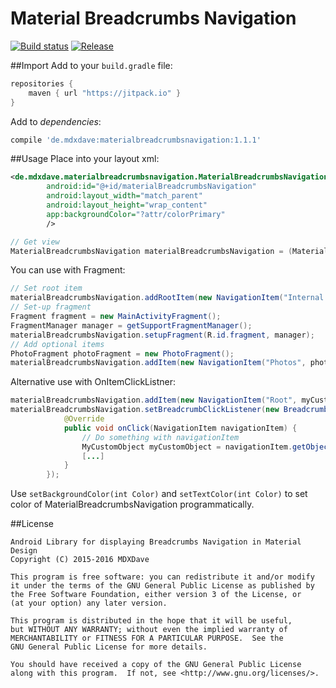 # Material Breadcrumbs Navigation

[![Build status][travis-image]][travis-url] [![Release](https://jitpack.io/v/de.mdxdave/materialbreadcrumbsnavigation.svg?style=flat-squared)](https://jitpack.io/#de.mdxdave/materialbreadcrumbsnavigation)

##Import
Add to your ``build.gradle`` file:

```gradle
repositories {
	maven { url "https://jitpack.io" }
}
```

Add to _dependencies_:

```gradle
compile 'de.mdxdave:materialbreadcrumbsnavigation:1.1.1'
```


##Usage
Place into your layout xml:

```xml
<de.mdxdave.materialbreadcrumbsnavigation.MaterialBreadcrumbsNavigation
        android:id="@+id/materialBreadcrumbsNavigation"
        android:layout_width="match_parent"
        android:layout_height="wrap_content"
        app:backgroundColor="?attr/colorPrimary"
        />
```

```java
// Get view
MaterialBreadcrumbsNavigation materialBreadcrumbsNavigation = (MaterialBreadcrumbsNavigation) findViewById(R.id.materialBreadcrumbsNavigation);
```

You can use with Fragment:
```java
// Set root item
materialBreadcrumbsNavigation.addRootItem(new NavigationItem("Internal storage", fragment));
// Set-up fragment
Fragment fragment = new MainActivityFragment();
FragmentManager manager = getSupportFragmentManager();
materialBreadcrumbsNavigation.setupFragment(R.id.fragment, manager);
// Add optional items
PhotoFragment photoFragment = new PhotoFragment();
materialBreadcrumbsNavigation.addItem(new NavigationItem("Photos", photoFragment));
```

Alternative use with OnItemClickListner:
```java
materialBreadcrumbsNavigation.addItem(new NavigationItem("Root", myCustomObject));
materialBreadcrumbsNavigation.setBreadcrumbClickListener(new BreadcrumbClickListener() {
            @Override
            public void onClick(NavigationItem navigationItem) {
                // Do something with navigationItem
                MyCustomObject myCustomObject = navigationItem.getObject();
                [...]
            }
        });
```

Use ```setBackgroundColor(int Color)``` and ```setTextColor(int Color)``` to set color of MaterialBreadcrumbsNavigation programmatically.

##License
```
Android Library for displaying Breadcrumbs Navigation in Material Design
Copyright (C) 2015-2016 MDXDave

This program is free software: you can redistribute it and/or modify
it under the terms of the GNU General Public License as published by
the Free Software Foundation, either version 3 of the License, or
(at your option) any later version.

This program is distributed in the hope that it will be useful,
but WITHOUT ANY WARRANTY; without even the implied warranty of
MERCHANTABILITY or FITNESS FOR A PARTICULAR PURPOSE.  See the
GNU General Public License for more details.

You should have received a copy of the GNU General Public License
along with this program.  If not, see <http://www.gnu.org/licenses/>.
```

[travis-image]: https://img.shields.io/travis/MDXDave/materialbreadcrumbsnavigation/master.svg?style=flat-square
[travis-url]: https://travis-ci.org/MDXDave/materialbreadcrumbsnavigation

 